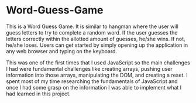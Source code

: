# Word-Guess-Game

This is a Word Guess Game. It is similar to hangman where the user will guess letters to try to complete a random word. If the user guesses the letters correctly within the allotted amount of guesses, he/she wins. If not, he/she loses. Users can get started  by simply opening up the application in any web browser and typing on the keyboard.

This was one of the first times that I used JavaScript so the main challenges I had were fundamental challenges like creating arrays, pushing user information into those arrays, manipulating the DOM, and creating a reset. I spent most of my time researching the fundamentals of JavaScript and once I had some grasp on the information I was able to implement what I had learned in this project.